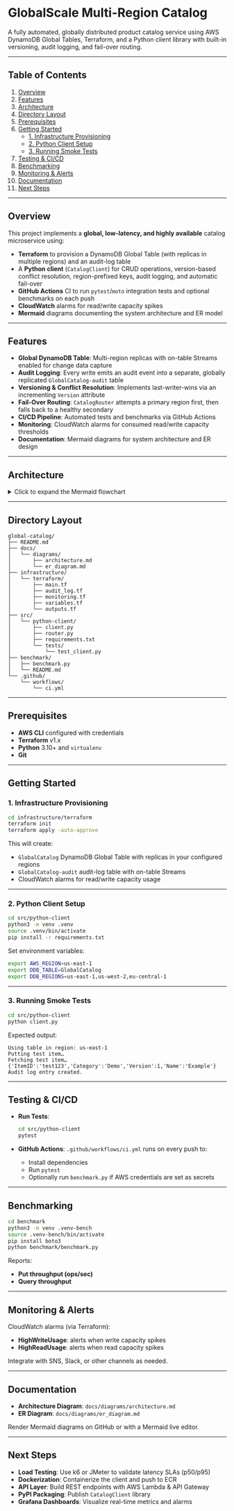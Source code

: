 # GlobalScale Multi-Region Catalog

A fully automated, globally distributed product catalog service using AWS DynamoDB Global Tables, Terraform, and a Python client library with built-in versioning, audit logging, and fail-over routing.

---

## Table of Contents

1. [Overview](#overview)  
2. [Features](#features)  
3. [Architecture](#architecture)  
4. [Directory Layout](#directory-layout)  
5. [Prerequisites](#prerequisites)  
6. [Getting Started](#getting-started)  
   - [1. Infrastructure Provisioning](#1-infrastructure-provisioning)  
   - [2. Python Client Setup](#2-python-client-setup)  
   - [3. Running Smoke Tests](#3-running-smoke-tests)  
7. [Testing & CI/CD](#testing--cicd)  
8. [Benchmarking](#benchmarking)  
9. [Monitoring & Alerts](#monitoring--alerts)  
10. [Documentation](#documentation)  
11. [Next Steps](#next-steps)  

---

## Overview

This project implements a **global, low-latency, and highly available** catalog microservice using:

- **Terraform** to provision a DynamoDB Global Table (with replicas in multiple regions) and an audit-log table  
- A **Python client** (`CatalogClient`) for CRUD operations, version-based conflict resolution, region-prefixed keys, audit logging, and automatic fail-over  
- **GitHub Actions** CI to run `pytest`/`moto` integration tests and optional benchmarks on each push  
- **CloudWatch** alarms for read/write capacity spikes  
- **Mermaid** diagrams documenting the system architecture and ER model  

---

## Features

- **Global DynamoDB Table**: Multi-region replicas with on-table Streams enabled for change data capture  
- **Audit Logging**: Every write emits an audit event into a separate, globally replicated `GlobalCatalog-audit` table  
- **Versioning & Conflict Resolution**: Implements last-writer-wins via an incrementing `Version` attribute  
- **Fail-Over Routing**: `CatalogRouter` attempts a primary region first, then falls back to a healthy secondary  
- **CI/CD Pipeline**: Automated tests and benchmarks via GitHub Actions  
- **Monitoring**: CloudWatch alarms for consumed read/write capacity thresholds  
- **Documentation**: Mermaid diagrams for system architecture and ER design  

---

## Architecture

<details>
<summary>Click to expand the Mermaid flowchart</summary>

```mermaid
flowchart LR
    subgraph Client Layer
        A[User Application] -->|CRUD/API| B[CatalogClient]
    end

    subgraph Routing Layer
        B --> C[CatalogRouter]
    end

    subgraph DynamoDB Layer
        C --> D1[(GlobalCatalog - us-east-1)]
        C --> D2[(GlobalCatalog - us-west-2)]
        C --> D3[(GlobalCatalog - eu-central-1)]
    end

    subgraph Audit Logging
        B -.-> E[(GlobalCatalog-audit)]
    end
```
</details>

---

## Directory Layout

```
global-catalog/
├── README.md
├── docs/
│   └── diagrams/
│       ├── architecture.md
│       └── er_diagram.md
├── infrastructure/
│   └── terraform/
│       ├── main.tf
│       ├── audit_log.tf
│       ├── monitoring.tf
│       ├── variables.tf
│       └── outputs.tf
├── src/
│   └── python-client/
│       ├── client.py
│       ├── router.py
│       ├── requirements.txt
│       └── tests/
│           └── test_client.py
├── benchmark/
│   ├── benchmark.py
│   └── README.md
└── .github/
    └── workflows/
        └── ci.yml
```

---

## Prerequisites

- **AWS CLI** configured with credentials  
- **Terraform** v1.x  
- **Python** 3.10+ and `virtualenv`  
- **Git**  

---

## Getting Started

### 1. Infrastructure Provisioning

```bash
cd infrastructure/terraform
terraform init
terraform apply -auto-approve
```

This will create:

- `GlobalCatalog` DynamoDB Global Table with replicas in your configured regions  
- `GlobalCatalog-audit` audit-log table with on-table Streams  
- CloudWatch alarms for read/write capacity usage  

---

### 2. Python Client Setup

```bash
cd src/python-client
python3 -m venv .venv
source .venv/bin/activate
pip install -r requirements.txt
```

Set environment variables:

```bash
export AWS_REGION=us-east-1
export DDB_TABLE=GlobalCatalog
export DDB_REGIONS=us-east-1,us-west-2,eu-central-1
```

---

### 3. Running Smoke Tests

```bash
cd src/python-client
python client.py
```

Expected output:

```
Using table in region: us-east-1
Putting test item…
Fetching test item… {'ItemID':'test123','Category':'Demo','Version':1,'Name':'Example'}
Audit log entry created.
```

---

## Testing & CI/CD

- **Run Tests**:

  ```bash
  cd src/python-client
  pytest
  ```

- **GitHub Actions**: `.github/workflows/ci.yml` runs on every push to:

  - Install dependencies  
  - Run `pytest`  
  - Optionally run `benchmark.py` if AWS credentials are set as secrets  

---

## Benchmarking

```bash
cd benchmark
python3 -m venv .venv-bench
source .venv-bench/bin/activate
pip install boto3
python benchmark/benchmark.py
```

Reports:

- **Put throughput (ops/sec)**  
- **Query throughput**  

---

## Monitoring & Alerts

CloudWatch alarms (via Terraform):

- **HighWriteUsage**: alerts when write capacity spikes  
- **HighReadUsage**: alerts when read capacity spikes  

Integrate with SNS, Slack, or other channels as needed.

---

## Documentation

- **Architecture Diagram**: `docs/diagrams/architecture.md`  
- **ER Diagram**: `docs/diagrams/er_diagram.md`  

Render Mermaid diagrams on GitHub or with a Mermaid live editor.

---

## Next Steps

- **Load Testing**: Use k6 or JMeter to validate latency SLAs (p50/p95)  
- **Dockerization**: Containerize the client and push to ECR  
- **API Layer**: Build REST endpoints with AWS Lambda & API Gateway  
- **PyPI Packaging**: Publish `CatalogClient` library  
- **Grafana Dashboards**: Visualize real-time metrics and alarms
